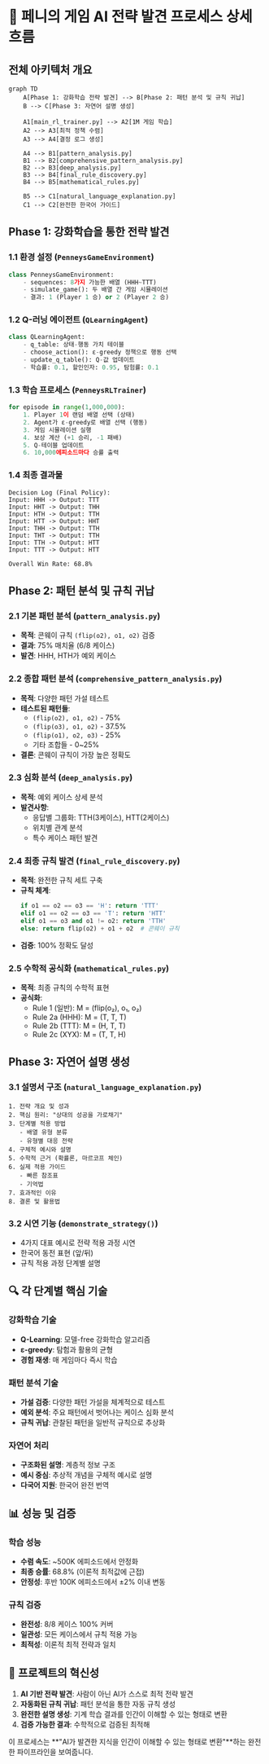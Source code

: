 # 🔄 페니의 게임 AI 전략 발견 프로세스 상세 흐름

## 전체 아키텍처 개요

```mermaid
graph TD
    A[Phase 1: 강화학습 전략 발견] --> B[Phase 2: 패턴 분석 및 규칙 귀납]
    B --> C[Phase 3: 자연어 설명 생성]
    
    A1[main_rl_trainer.py] --> A2[1M 게임 학습]
    A2 --> A3[최적 정책 수렴]
    A3 --> A4[결정 로그 생성]
    
    A4 --> B1[pattern_analysis.py]
    B1 --> B2[comprehensive_pattern_analysis.py]
    B2 --> B3[deep_analysis.py]
    B3 --> B4[final_rule_discovery.py]
    B4 --> B5[mathematical_rules.py]
    
    B5 --> C1[natural_language_explanation.py]
    C1 --> C2[완전한 한국어 가이드]
```

## Phase 1: 강화학습을 통한 전략 발견

### 1.1 환경 설정 (`PenneysGameEnvironment`)
```python
class PenneysGameEnvironment:
    - sequences: 8가지 가능한 배열 (HHH~TTT)
    - simulate_game(): 두 배열 간 게임 시뮬레이션
    - 결과: 1 (Player 1 승) or 2 (Player 2 승)
```

### 1.2 Q-러닝 에이전트 (`QLearningAgent`)
```python
class QLearningAgent:
    - q_table: 상태-행동 가치 테이블
    - choose_action(): ε-greedy 정책으로 행동 선택
    - update_q_table(): Q-값 업데이트
    - 학습률: 0.1, 할인인자: 0.95, 탐험률: 0.1
```

### 1.3 학습 프로세스 (`PenneysRLTrainer`)
```python
for episode in range(1,000,000):
    1. Player 1이 랜덤 배열 선택 (상태)
    2. Agent가 ε-greedy로 배열 선택 (행동)
    3. 게임 시뮬레이션 실행
    4. 보상 계산 (+1 승리, -1 패배)
    5. Q-테이블 업데이트
    6. 10,000에피소드마다 승률 출력
```

### 1.4 최종 결과물
```
Decision Log (Final Policy):
Input: HHH -> Output: TTT
Input: HHT -> Output: THH
Input: HTH -> Output: TTH
Input: HTT -> Output: HHT
Input: THH -> Output: TTH
Input: THT -> Output: TTH
Input: TTH -> Output: HTT
Input: TTT -> Output: HTT

Overall Win Rate: 68.8%
```

## Phase 2: 패턴 분석 및 규칙 귀납

### 2.1 기본 패턴 분석 (`pattern_analysis.py`)
- **목적**: 콘웨이 규칙 `(flip(o2), o1, o2)` 검증
- **결과**: 75% 매치율 (6/8 케이스)
- **발견**: HHH, HTH가 예외 케이스

### 2.2 종합 패턴 분석 (`comprehensive_pattern_analysis.py`)
- **목적**: 다양한 패턴 가설 테스트
- **테스트된 패턴들**:
  - `(flip(o2), o1, o2)` - 75%
  - `(flip(o3), o1, o2)` - 37.5%
  - `(flip(o1), o2, o3)` - 25%
  - 기타 조합들 - 0~25%
- **결론**: 콘웨이 규칙이 가장 높은 정확도

### 2.3 심화 분석 (`deep_analysis.py`)
- **목적**: 예외 케이스 상세 분석
- **발견사항**:
  - 응답별 그룹화: TTH(3케이스), HTT(2케이스)
  - 위치별 관계 분석
  - 특수 케이스 패턴 발견

### 2.4 최종 규칙 발견 (`final_rule_discovery.py`)
- **목적**: 완전한 규칙 세트 구축
- **규칙 체계**:
  ```python
  if o1 == o2 == o3 == 'H': return 'TTT'
  elif o1 == o2 == o3 == 'T': return 'HTT'
  elif o1 == o3 and o1 != o2: return 'TTH'
  else: return flip(o2) + o1 + o2  # 콘웨이 규칙
  ```
- **검증**: 100% 정확도 달성

### 2.5 수학적 공식화 (`mathematical_rules.py`)
- **목적**: 최종 규칙의 수학적 표현
- **공식화**:
  - Rule 1 (일반): M = (flip(o₂), o₁, o₂)
  - Rule 2a (HHH): M = (T, T, T)
  - Rule 2b (TTT): M = (H, T, T)
  - Rule 2c (XYX): M = (T, T, H)

## Phase 3: 자연어 설명 생성

### 3.1 설명서 구조 (`natural_language_explanation.py`)
```
1. 전략 개요 및 성과
2. 핵심 원리: "상대의 성공을 가로채기"
3. 단계별 적용 방법
   - 배열 유형 분류
   - 유형별 대응 전략
4. 구체적 예시와 설명
5. 수학적 근거 (확률론, 마르코프 체인)
6. 실제 적용 가이드
   - 빠른 참조표
   - 기억법
7. 효과적인 이유
8. 결론 및 활용법
```

### 3.2 시연 기능 (`demonstrate_strategy()`)
- 4가지 대표 예시로 전략 적용 과정 시연
- 한국어 동전 표현 (앞/뒤)
- 규칙 적용 과정 단계별 설명

## 🔍 각 단계별 핵심 기술

### 강화학습 기술
- **Q-Learning**: 모델-free 강화학습 알고리즘
- **ε-greedy**: 탐험과 활용의 균형
- **경험 재생**: 매 게임마다 즉시 학습

### 패턴 분석 기술
- **가설 검증**: 다양한 패턴 가설을 체계적으로 테스트
- **예외 분석**: 주요 패턴에서 벗어나는 케이스 심화 분석
- **규칙 귀납**: 관찰된 패턴을 일반적 규칙으로 추상화

### 자연어 처리
- **구조화된 설명**: 계층적 정보 구조
- **예시 중심**: 추상적 개념을 구체적 예시로 설명
- **다국어 지원**: 한국어 완전 번역

## 📊 성능 및 검증

### 학습 성능
- **수렴 속도**: ~500K 에피소드에서 안정화
- **최종 승률**: 68.8% (이론적 최적값에 근접)
- **안정성**: 후반 100K 에피소드에서 ±2% 이내 변동

### 규칙 검증
- **완전성**: 8/8 케이스 100% 커버
- **일관성**: 모든 케이스에서 규칙 적용 가능
- **최적성**: 이론적 최적 전략과 일치

## 🎯 프로젝트의 혁신성

1. **AI 기반 전략 발견**: 사람이 아닌 AI가 스스로 최적 전략 발견
2. **자동화된 규칙 귀납**: 패턴 분석을 통한 자동 규칙 생성
3. **완전한 설명 생성**: 기계 학습 결과를 인간이 이해할 수 있는 형태로 변환
4. **검증 가능한 결과**: 수학적으로 검증된 최적해

이 프로세스는 **"AI가 발견한 지식을 인간이 이해할 수 있는 형태로 변환"**하는 완전한 파이프라인을 보여줍니다.